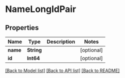 # NameLongIdPair

## Properties
Name | Type | Description | Notes
------------ | ------------- | ------------- | -------------
**name** | **String** |  | [optional] 
**id** | **Int64** |  | [optional] 

[[Back to Model list]](../README.md#documentation-for-models) [[Back to API list]](../README.md#documentation-for-api-endpoints) [[Back to README]](../README.md)


